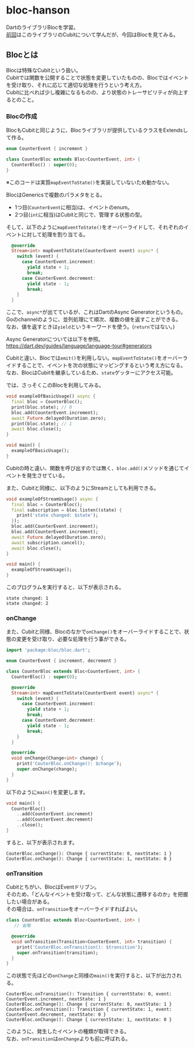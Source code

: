 # bloc-hanson
DartのライブラリBlocを学習。  
[前回](https://github.com/SRsawaguchi/bloc-cubit-hanson)はこのライブラリのCubitについて学んだが、今回はBlocを見てみる。  


## Blocとは
Blocは特殊なCubitという扱い。  
Cubitでは関数を公開することで状態を変更していたものの、Blocではイベントを受け取り、それに応じて適切な処理を行うという考え方。  
Cubitに比べれば少し複雑になるものの、より状態のトレーサビリティが向上するとのこと。  


### Blocの作成
BlocもCubitと同じように、Blocライブラリが提供しているクラスをExtendsして作る。  

```dart
enum CounterEvent { increment }

class CounterBloc extends Bloc<CounterEvent, int> {
  CounterBloc() : super(0);
}

```

※このコードは実質`mapEventToState()`を実装していないため動かない。

BlocはGenericsで複数のパラメタをとる。
- 1つ目(`CounterEvent`に相当)は、イベントのenum。
- 2つ目(`int`に相当)はCubitと同じで、管理する状態の型。

そして、以下のように`mapEventToState()`をオーバーライドして、それぞれのイベントに対して処理を割り当てる。  

```dart
  @override
  Stream<int> mapEventToState(CounterEvent event) async* {
    switch (event) {
      case CounterEvent.increment:
        yield state + 1;
        break;
      case CounterEvent.decrement:
        yield state - 1;
        break;
    }
  }
```

ここで、`async*`が出てているが、これはDartのAsync Generatorというもの。  
Goのchannelのように、並列処理にて順次、複数の値を返すことができる。  
なお、値を返すときは`yield`というキーワードを使う。(`return`ではない。)  

Async Generatorについては以下を参照。  
https://dart.dev/guides/language/language-tour#generators


Cubitと違い、Blocでは`emit()`を利用しない。`mapEventToState()`をオーバーライドすることで、イベントを次の状態にマッピングするという考え方になる。  
なお、BlocはCubitを継承しているため、`state`ゲッターにアクセス可能。  

では、さっそくこのBlocを利用してみる。  


```dart
void exampleOfBasicUsage() async {
  final bloc = CounterBloc();
  print(bloc.state); // 0
  bloc.add(CounterEvent.increment);
  await Future.delayed(Duration.zero);
  print(bloc.state); // 1
  await bloc.close();
}

void main() {
  exampleOfBasicUsage();
}
```

Cubitの時と違い、関数を呼び出すのでは無く、`bloc.add()`メソッドを通じてイベントを発生させている。  


また、Cubitと同様に、以下のようにStreamとしても利用できる。  

```dart
void exampleOfStreamUsage() async {
  final bloc = CounterBloc();
  final subscription = bloc.listen((state) {
    print('state changed: $state');
  });
  bloc.add(CounterEvent.increment);
  bloc.add(CounterEvent.increment);
  await Future.delayed(Duration.zero);
  await subscription.cancel();
  await bloc.close();
}

void main() {
  exampleOfStreamUsage();
}
```

このプログラムを実行すると、以下が表示される。  

```
state changed: 1
state changed: 2
```

### onChange
また、Cubitと同様、Blocのなかで`onChange()`をオーバーライドすることで、状態の変更を受け取り、必要な処理を行う事ができる。  

```dart
import 'package:bloc/bloc.dart';

enum CounterEvent { increment, decrement }

class CounterBloc extends Bloc<CounterEvent, int> {
  CounterBloc() : super(0);

  @override
  Stream<int> mapEventToState(CounterEvent event) async* {
    switch (event) {
      case CounterEvent.increment:
        yield state + 1;
        break;
      case CounterEvent.decrement:
        yield state - 1;
        break;
    }
  }

  @override
  void onChange(Change<int> change) {
    print('CouterBloc.onChange(): $change');
    super.onChange(change);
  }
}
```

以下のように`main()`を変更します。  

```dart
void main() {
  CounterBloc()
    ..add(CounterEvent.increment)
    ..add(CounterEvent.decrement)
    ..close();
}
```

すると、以下が表示されます。  

```
CouterBloc.onChange(): Change { currentState: 0, nextState: 1 }
CouterBloc.onChange(): Change { currentState: 1, nextState: 0 }
```

### onTransition
Cubitとちがい、BlocはEventドリブン。  
そのため、「どんなイベントを受け取って、どんな状態に遷移するのか」を把握したい場合がある。  
その場合は、`onTransition`をオーバーライドすればよい。  

```dart
class CounterBloc extends Bloc<CounterEvent, int> {
   // 省略

  @override
  void onTransition(Transition<CounterEvent, int> transition) {
    print('CouterBloc.onTransition(): $transition');
    super.onTransition(transition);
  }
}
```

この状態で先ほどの`onChange`と同様の`main()`を実行すると、以下が出力される。  

```
CouterBloc.onTransition(): Transition { currentState: 0, event: CounterEvent.increment, nextState: 1 }
CouterBloc.onChange(): Change { currentState: 0, nextState: 1 }
CouterBloc.onTransition(): Transition { currentState: 1, event: CounterEvent.decrement, nextState: 0 }
CouterBloc.onChange(): Change { currentState: 1, nextState: 0 }
```

このように、発生したイベントの種類が取得できる。  
なお、`onTransition`は`onChange`よりも前に呼ばれる。  
